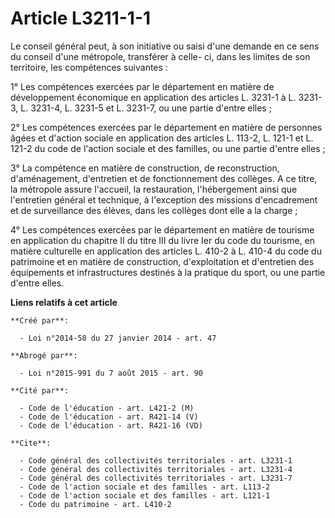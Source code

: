 # Article L3211-1-1

Le conseil général peut, à son initiative ou saisi d'une demande en ce sens du conseil d'une métropole, transférer à celle-
ci, dans les limites de son territoire, les compétences suivantes : 

1° Les compétences exercées par le département en matière de développement économique en application des articles L. 3231-1 à
L. 3231-3, L. 3231-4, L. 3231-5 et L. 3231-7, ou une partie d'entre elles ; 

2° Les compétences exercées par le département en matière de personnes âgées et d'action sociale en application des articles
L. 113-2, L. 121-1 et L. 121-2 du code de l'action sociale et des familles, ou une partie d'entre elles ; 

3° La compétence en matière de construction, de reconstruction, d'aménagement, d'entretien et de fonctionnement des collèges.
A ce titre, la métropole assure l'accueil, la restauration, l'hébergement ainsi que l'entretien général et technique, à
l'exception des missions d'encadrement et de surveillance des élèves, dans les collèges dont elle a la charge ; 

4° Les compétences exercées par le département en matière de tourisme en application du chapitre II du titre III du livre Ier
du code du tourisme, en matière culturelle en application des articles L. 410-2 à L. 410-4 du code du patrimoine et en
matière de construction, d'exploitation et d'entretien des équipements et infrastructures destinés à la pratique du sport, ou
une partie d'entre elles.

**Liens relatifs à cet article**

	**Créé par**:

	  - Loi n°2014-58 du 27 janvier 2014 - art. 47

	**Abrogé par**:

	  - Loi n°2015-991 du 7 août 2015 - art. 90

	**Cité par**:

	  - Code de l'éducation - art. L421-2 (M)
	  - Code de l'éducation - art. R421-14 (V)
	  - Code de l'éducation - art. R421-16 (VD)

	**Cite**:

	  - Code général des collectivités territoriales - art. L3231-1
	  - Code général des collectivités territoriales - art. L3231-4
	  - Code général des collectivités territoriales - art. L3231-7
	  - Code de l'action sociale et des familles - art. L113-2
	  - Code de l'action sociale et des familles - art. L121-1
	  - Code du patrimoine - art. L410-2
